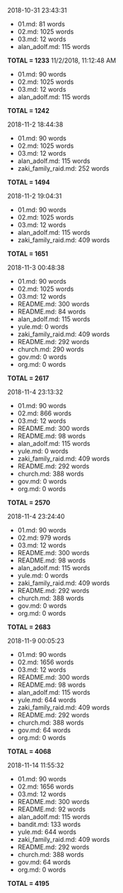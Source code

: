 2018-10-31 23:43:31
* 01.md:	81 words
* 02.md:	1025 words
* 03.md:	12 words
* alan_adolf.md:	115 words

**TOTAL = 1233**
11/2/2018, 11:12:48 AM
* 01.md:	90 words
* 02.md:	1025 words
* 03.md:	12 words
* alan_adolf.md:	115 words

**TOTAL = 1242**

2018-11-2 18:44:38
* 01.md:	90 words
* 02.md:	1025 words
* 03.md:	12 words
* alan_adolf.md:	115 words
* zaki_family_raid.md:	252 words

**TOTAL = 1494**

2018-11-2 19:04:31
* 01.md:	90 words
* 02.md:	1025 words
* 03.md:	12 words
* alan_adolf.md:	115 words
* zaki_family_raid.md:	409 words

**TOTAL = 1651**

2018-11-3 00:48:38
* 01.md:	90 words
* 02.md:	1025 words
* 03.md:	12 words
* README.md:	300 words
* README.md:	84 words
* alan_adolf.md:	115 words
* yule.md:	0 words
* zaki_family_raid.md:	409 words
* README.md:	292 words
* church.md:	290 words
* gov.md:	0 words
* org.md:	0 words

**TOTAL = 2617**

2018-11-4 23:13:32
* 01.md:	90 words
* 02.md:	866 words
* 03.md:	12 words
* README.md:	300 words
* README.md:	98 words
* alan_adolf.md:	115 words
* yule.md:	0 words
* zaki_family_raid.md:	409 words
* README.md:	292 words
* church.md:	388 words
* gov.md:	0 words
* org.md:	0 words

**TOTAL = 2570**

2018-11-4 23:24:40
* 01.md:	90 words
* 02.md:	979 words
* 03.md:	12 words
* README.md:	300 words
* README.md:	98 words
* alan_adolf.md:	115 words
* yule.md:	0 words
* zaki_family_raid.md:	409 words
* README.md:	292 words
* church.md:	388 words
* gov.md:	0 words
* org.md:	0 words

**TOTAL = 2683**

2018-11-9 00:05:23
* 01.md:	90 words
* 02.md:	1656 words
* 03.md:	12 words
* README.md:	300 words
* README.md:	98 words
* alan_adolf.md:	115 words
* yule.md:	644 words
* zaki_family_raid.md:	409 words
* README.md:	292 words
* church.md:	388 words
* gov.md:	64 words
* org.md:	0 words

**TOTAL = 4068**

2018-11-14 11:55:32
* 01.md:	90 words
* 02.md:	1656 words
* 03.md:	12 words
* README.md:	300 words
* README.md:	92 words
* alan_adolf.md:	115 words
* bandit.md:	133 words
* yule.md:	644 words
* zaki_family_raid.md:	409 words
* README.md:	292 words
* church.md:	388 words
* gov.md:	64 words
* org.md:	0 words

**TOTAL = 4195**

